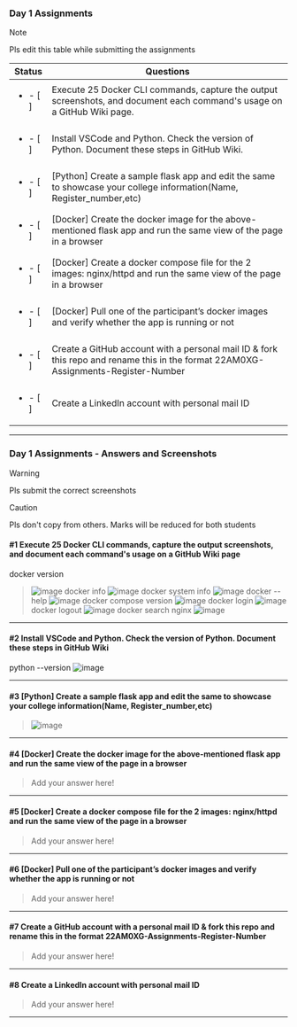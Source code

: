 ### Day 1 Assignments

> [!NOTE]
> Pls edit this table while submitting the assignments

| Status         | Questions     | 
|----------------|---------------|
| <ul><li>- [ ] </li></ul> | Execute 25 Docker CLI commands, capture the output screenshots, and document each command's usage on a GitHub Wiki page. |
| <ul><li>- [ ] </li></ul> | Install VSCode and Python. Check the version of Python. Document these steps in GitHub Wiki. |
| <ul><li>- [ ] </li></ul> | [Python] Create a sample flask app and edit the same to showcase your college information(Name, Register_number,etc) |
| <ul><li>- [ ] </li></ul> | [Docker] Create the docker image for the above-mentioned flask app and run the same view of the page in a browser |
| <ul><li>- [ ] </li></ul> | [Docker] Create a docker compose file for the 2 images: nginx/httpd and run the same view of the page in a browser |
| <ul><li>- [ ] </li></ul> | [Docker] Pull one of the participant’s docker images and verify whether the app is running or not  |
| <ul><li>- [ ] </li></ul> | Create a GitHub account with a personal mail ID & fork this repo and rename this in the format 22AM0XG-Assignments-Register-Number  |
| <ul><li>- [ ] </li></ul> | Create a LinkedIn account with personal mail ID  |

***

### Day 1 Assignments - Answers and Screenshots

> [!WARNING]
> Pls submit the correct screenshots

> [!CAUTION]
> Pls don't copy from others. Marks will be reduced for both students

#### #1 Execute 25 Docker CLI commands, capture the output screenshots, and document each command's usage on a GitHub Wiki page
docker version
> ![image](https://github.com/user-attachments/assets/5f9909e4-14ed-4678-9a6e-d3e980a6777b)
docker info
> ![image](https://github.com/user-attachments/assets/074a54b7-26b3-4965-8f63-7599a7b44e57)
docker system info
> ![image](https://github.com/user-attachments/assets/b5dacbba-2227-49cb-8b59-44d2de13b90c)
docker --help
> ![image](https://github.com/user-attachments/assets/750a4c11-3e47-4c5e-a2ed-36fb6b3f0620)
docker compose version
> ![image](https://github.com/user-attachments/assets/1b1c6ce3-e6e4-4407-9e40-d3e38d5d3c2f)
docker login
> ![image](https://github.com/user-attachments/assets/8e70c263-beaa-441d-95b8-f7647e2f404e)
docker logout
> ![image](https://github.com/user-attachments/assets/f88ef4fe-e9d8-49c8-b595-0cb5c22d023c)
docker search nginx
> ![image](https://github.com/user-attachments/assets/8c816c6c-b438-4c3f-918b-7988705e23f1)
***

#### #2 Install VSCode and Python. Check the version of Python. Document these steps in GitHub Wiki
python --version
![image](https://github.com/user-attachments/assets/573d0086-7198-4355-9c50-532bda6ce7f1)



***

#### #3 [Python] Create a sample flask app and edit the same to showcase your college information(Name, Register_number,etc)
> ![image](https://github.com/user-attachments/assets/acf64ceb-0ab7-44d4-8ec5-00bad964b6e2)


***

#### #4 [Docker] Create the docker image for the above-mentioned flask app and run the same view of the page in a browser
> Add your answer here!

***

#### #5 [Docker] Create a docker compose file for the 2 images: nginx/httpd and run the same view of the page in a browser
> Add your answer here!

***

#### #6 [Docker] Pull one of the participant’s docker images and verify whether the app is running or not
> Add your answer here!

***

#### #7 Create a GitHub account with a personal mail ID & fork this repo and rename this in the format 22AM0XG-Assignments-Register-Number
> Add your answer here!

***

#### #8 Create a LinkedIn account with personal mail ID
> Add your answer here!

***
